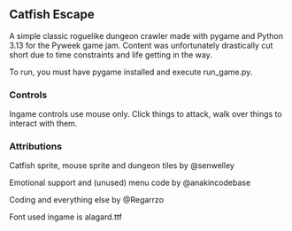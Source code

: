 ## Catfish Escape
A simple classic roguelike dungeon crawler made with pygame and Python 3.13 for the Pyweek game jam. Content was unfortunately drastically cut short due to time constraints and life getting in the way.

To run, you must have pygame installed and execute run_game.py.

### Controls
Ingame controls use mouse only. Click things to attack, walk over things to interact with them.

### Attributions
Catfish sprite, mouse sprite and dungeon tiles by @senwelley

Emotional support and (unused) menu code by @anakincodebase

Coding and everything else by @Regarrzo

Font used ingame is alagard.ttf
